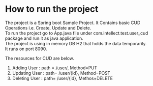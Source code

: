 # How to run the project<br />

The project is a Spring boot Sample Project. It Contains basic CUD Operations i.e. Create, Update and Delete.<br />
To run the project go to App.java file under com.intellect.test.user_cud package and run it as java application.<br />
The project is using in memory DB H2 that holds the data temporarily.<br />
It runs on port 8090.<br />

The resources for CUD are below.</br>
1. Adding User : path = /user/, Method=PUT<br />
2. Updating User : path= /user/{id}, Method=POST<br />
3. Deleting User : path= /user/{id}, Methos=DELETE<br />
